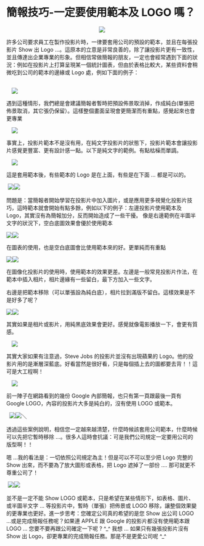 # 簡報技巧-一定要使用範本及 LOGO 嗎？ 

<div style="clear: both; text-align: center;"><a href="http://4.bp.blogspot.com/-XgA6VtFUxfc/VhYSA8et_7I/AAAAAAAAPAQ/gFPtzTS2pCo/s1600/image_thumb_b8b291a6f45e1b821e338ce71f944ad1.png" style="margin-left: 1em; margin-right: 1em;"><img border="0" src="http://4.bp.blogspot.com/-XgA6VtFUxfc/VhYSA8et_7I/AAAAAAAAPAQ/gFPtzTS2pCo/s1600/image_thumb_b8b291a6f45e1b821e338ce71f944ad1.png"/></a></div>
<p>許多公司要求員工在製作投影片時，一律要套用公司的預設的範本，並且在每張投影片 Show 出 Logo …。這原本的立意是非常良善的，除了讓投影片更有一致性，並且傳達出企業專業的形象。但相信常做簡報的朋友，一定也會經常遇到下面的狀況：例如在投影片上打算呈現某一個統計圖表，但由於表格比較大，某些資料會稍微吃到公司的範本的邊緣或 Logo 處，例如下面的例子：</p>
<p> <a name="more"></a><br/><a href="http://4.bp.blogspot.com/-M0W1xVD65KQ/VhYSCMOgWLI/AAAAAAAAPAg/hJ7jliE8Hr8/s1600/image_thumb_f073509cc7f41ec0e7dfaf95f2bf2b37.png" style="margin-left: 1em; margin-right: 1em; text-align: center;"><img border="0" src="http://4.bp.blogspot.com/-M0W1xVD65KQ/VhYSCMOgWLI/AAAAAAAAPAg/hJ7jliE8Hr8/s1600/image_thumb_f073509cc7f41ec0e7dfaf95f2bf2b37.png"/></a></p>
<p>遇到這種情形，我們總是會建議簡報者暫時把預設佈景取消掉，作成純白(單張把佈景取消，其它張仍保留）。這樣整個畫面呈現會更簡潔而有重點，感覺起來也會更專業</p>
<p><a href="http://1.bp.blogspot.com/-2xLy4w9wAw0/VhYR-t94VPI/AAAAAAAAO_U/iMImhZ13v6s/s1600/image_thumb_4a8ca96492589ad89ceec4fc3996c6a2.png" style="margin-left: 1em; margin-right: 1em; text-align: center;"><img border="0" src="http://1.bp.blogspot.com/-2xLy4w9wAw0/VhYR-t94VPI/AAAAAAAAO_U/iMImhZ13v6s/s1600/image_thumb_4a8ca96492589ad89ceec4fc3996c6a2.png"/></a></p>
<p>事實上，投影片範本不是沒有用，在純文字投影片的狀態下，投影片範本會讓投影片感覺更豐富、更有設計感一點。以下是純文字的範例。有點枯橾而單調。</p>
<p><a href="http://1.bp.blogspot.com/-XNUEyRXueQY/VhYSCRizGJI/AAAAAAAAPAs/NrsJPayLv_g/s1600/image_thumb_f431e9ef81024d85e33be38d404c4592.png" style="margin-left: 1em; margin-right: 1em; text-align: center;"><img border="0" src="http://1.bp.blogspot.com/-XNUEyRXueQY/VhYSCRizGJI/AAAAAAAAPAs/NrsJPayLv_g/s1600/image_thumb_f431e9ef81024d85e33be38d404c4592.png"/></a></p>
<p>這是套用範本後，有些範本的 Logo 是在上面，有些是在下面 … 都是可以的。</p>
<p> <img border="0" src="http://2.bp.blogspot.com/-uhZ__ufgt68/VhYSBhRSd2I/AAAAAAAAPAc/k9UG-eiwmlo/s1600/image_thumb_ca2350d06808225a8d8c2c10c5ac0d4f.png"/><img border="0" src="http://4.bp.blogspot.com/-BZtBCozRUzg/VhYR_yZwkJI/AAAAAAAAO_w/X29UhJ8iCHA/s1600/image_thumb_9b1f3b2955726faa9a80dd42f315b882.png"/></p>
<p>問題是：當簡報者開始學習在投影片中加入圖片，或是應用更多視覺化投影片技巧，這時範本就會開始有點多餘，例如以下的例子：左邊投影片使用範本及 Logo，其實沒有為簡報加分，反而開始造成了一些干擾。 像是右邊範例在半圖半文字的狀況下，空白底圖效果會優於使用範本</p>
<p><img border="0" src="http://1.bp.blogspot.com/-E24AKncfzH4/VhYR_QIX2aI/AAAAAAAAO_k/AkVbg0LqZ3Y/s1600/image_thumb_5e21322e425533b88ad4e78d6fddcedb.png"/><img border="0" src="http://1.bp.blogspot.com/-KBb-CBzitUk/VhYSBhaNgnI/AAAAAAAAPA4/N_veHwJgL3U/s1600/image_thumb_cd1d07126d5c731bf8080af69c2018f6.png"/></p>
<p>在圖表的使用，也是空白底圖會比使用範本來的好。更單純而有重點</p>
<p><img border="0" src="http://4.bp.blogspot.com/-4NrCWTRQx1Q/VhYR-WHRzsI/AAAAAAAAO_M/nv2dL2sY4W4/s1600/image_thumb_36b05ad73096d11c729315055142e659.png"/><img border="0" src="http://1.bp.blogspot.com/-uLiVPkoBMOo/VhYR-0nLgzI/AAAAAAAAO_Y/5vdQZx34tSY/s1600/image_thumb_4e2a9c08e1110d045a27abccdc2a28a9.png"/></p>
<p>在圖像化投影片的使用時，使用範本的效果更差。左邊是一般常見投影片作法，在範本中插入相片，相片邊緣有一些留白，最下方加入一些文字。</p>
<p>右邊是把範本移除（可以單張設為純白底），相片拉到滿版不留白。這樣效果是不是好多了呢？</p>
<p><img border="0" src="http://1.bp.blogspot.com/-F-CaKnqTm-E/VhYR92OBhqI/AAAAAAAAO_I/fjyKEfhgmLs/s1600/image_thumb_1f3f2520acd63c77d83fd0f259df4dfc.png"/><img border="0" src="http://2.bp.blogspot.com/-AQQqHxu5n24/VhYR-K9ikvI/AAAAAAAAPAM/SRPR3uMLqps/s1600/image_thumb_2b5674ca92b2ae41790699e19bc5d374.png"/></p>
<p>其實如果是相片或影片，用純黑底效果會更好。感覺就像電影播放一下，會更有質感。</p>
<p><a href="http://3.bp.blogspot.com/-orbd3xl2QYM/VhYSAyawlSI/AAAAAAAAPAU/RFQFRyn9Cno/s1600/image_thumb_a1f95f1d296e08a121b54d6677a52de1.png" style="margin-left: 1em; margin-right: 1em; text-align: center;"><img border="0" src="http://3.bp.blogspot.com/-orbd3xl2QYM/VhYSAyawlSI/AAAAAAAAPAU/RFQFRyn9Cno/s1600/image_thumb_a1f95f1d296e08a121b54d6677a52de1.png"/></a></p>
<p>其實大家如果有注意過，Steve Jobs 的投影片並沒有出現蘋果的 Logo。他的投影片用的是漸層深藍底。好看當然是很好看，只是每個插上去的圖都要去背！！這可是大工程啊！</p>
<p> <a href="http://1.bp.blogspot.com/-f8pAc0LqbOA/VhYSC5US3OI/AAAAAAAAPA0/G8Q0EZ_bkPo/s1600/image_thumb_fcc17b8d563442ea6c86658172877b1a.png" style="margin-left: 1em; margin-right: 1em; text-align: center;"><img border="0" src="http://1.bp.blogspot.com/-f8pAc0LqbOA/VhYSC5US3OI/AAAAAAAAPA0/G8Q0EZ_bkPo/s1600/image_thumb_fcc17b8d563442ea6c86658172877b1a.png"/></a></p>
<p>前一陣子在網路看到的幾份 Google 內部簡報，也只有第一頁跟最後一頁有 Google LOGO，內容的投影片大多是純白的，沒有使用 LOGO 或範本。</p>
<p>  <img border="0" src="http://4.bp.blogspot.com/-VU1xTkf7GNU/VhYSAA5d61I/AAAAAAAAO_4/Zh55GkrPPkY/s1600/image_thumb_9fefd0830d8ef66aa25236558fbcb1da.png"/><img border="0" src="http://3.bp.blogspot.com/-cF1FXydt-zo/VhYR92nEaJI/AAAAAAAAO_E/P8PawgqyCbA/s1600/image_thumb_0cc46725784f47af48689c5e04f5c2d6.png"/>＼</p>
<p>透過這些案例說明，相信您一定越來越清楚，什麼時候該套用公司範本，什麼時候可以先把它暫時移除 …。很多人這時會抗議：可是我們公司規定一定要用公司的版型啊！！</p>
<p>嗯 …我的看法是：一切依照公司規定為主！但是可以不可以至少把 Logo 完整的 Show 出來，而不要為了放大圖形或表格，把 Logo 遮掉了一部份 …. 那可就更不尊重公司了！</p>
<p> <img border="0" src="http://1.bp.blogspot.com/-Hgr61RUlA1o/VhYSBaCCYNI/AAAAAAAAPAY/6-fptNhmCWo/s1600/image_thumb_c296f760b10b142f7fbe95925227402c.png"/><img border="0" src="http://2.bp.blogspot.com/-LNf4G5_2kYQ/VhYR_obNthI/AAAAAAAAO_o/s6WPHVDlSy8/s1600/image_thumb_9214de522bbee26e310740482eb38777.png"/></p>
<p>並不是一定不能 Show LOGO 或範本，只是希望在某些情形下，如表格、圖片、或半圖半文字 … 等投影片中，暫時（單張）把佈景或 LOGO 移除，讓整個效果變的更專業也更好。進一步思考：您確定公司真的希望的是您 Show 出公司 LOGO …或是完成簡報任務呢？如果連 APPLE 跟 Google 的投影片都沒有使用範本跟 LOGO … 您要不要再跟公司確定一下呢 ? ^_^ 我想 … 如果只有幾張投影片沒有 Show 出 Logo，卻更專業的完成簡報任務。那是不是更愛公司呢 ^_^</p>